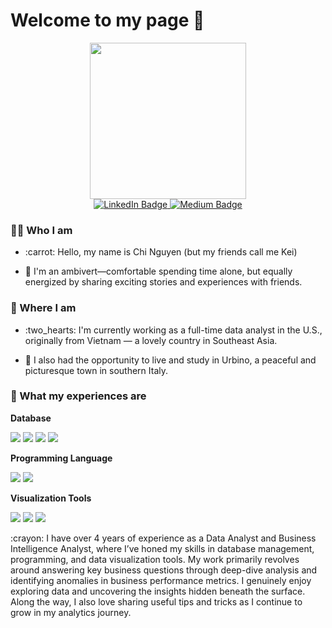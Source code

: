 <h1> 
  Welcome to my page 👋  
</h1>

<div id="header" align="center">
  <img src="https://c.tenor.com/4jYTXAKPOooAAAAM/science-girl-working-girl.gif" width="250"/>
</div>

<div id="badges" align="center">
  <a href="https://www.linkedin.com/in/chinguyenphamhai/">
    <img src="https://img.shields.io/badge/LinkedIn-blue?style=for-the-badge&logo=linkedin&logoColor=white" alt="LinkedIn Badge"/>
  </a>
  <a href="https://medium.com/@nphchi223">
    <img src="https://img.shields.io/badge/Medium-black?logo=Medium&logoColor=white&style=for-the-badge" alt="Medium Badge"/>
  </a>
 </div>

<div id="badges" align="center">
    <img src="https://komarev.com/ghpvc/?username=chinph&style=flat-square&color=blue" alt=""/>
</div>

### :woman_technologist: Who I am 
- <p> :carrot: Hello, my name is Chi Nguyen (but my friends call me Kei)  <br> 
- :eyes: I'm an ambivert—comfortable spending time alone, but equally energized by sharing exciting stories and experiences with friends. </p>

### :school: Where I am
- <p> :two_hearts: I'm currently working as a full-time data analyst in the U.S., originally from Vietnam — a lovely country in Southeast Asia. <br> 
- :purple_heart: I also had the opportunity to live and study in Urbino, a peaceful and picturesque town in southern Italy. </p>

### :scroll: What my experiences are 
**Database**
<p>
 
  <img src="https://img.shields.io/badge/SQLOracle-00000F?style=for-the-badge&logo=sqloracle&logoColor=white" />
  <img src="https://img.shields.io/badge/PostgreSQL-316192?style=for-the-badge&logo=postgresql&logoColor=white" />
  <img src="https://img.shields.io/badge/SQLServer-4EA94B?style=for-the-badge&logo=sqlserver&logoColor=white" />
  <img src="https://img.shields.io/badge/GoogleBigQuery-07405E?style=for-the-badge&logo=&googlebigquerylogoColor=white"/>
</p>

**Programming Language**
<p>
  <img src="https://img.shields.io/badge/Python-3776AB?style=for-the-badge&logo=python&logoColor=white" />
  <img src="https://img.shields.io/badge/R-3776AB?style=for-the-badge&logo=R&logoColor=white"/>
</p>

**Visualization Tools**
<p>
  <img src="https://img.shields.io/badge/PowerBI-3776AB?style=for-the-badge&logo=PowerBI&logoColor=white" />
  <img src="https://img.shields.io/badge/Metabase-3776AB?style=for-the-badge&logo=Metabase&logoColor=white"/>
  <img src="https://img.shields.io/badge/Holistics-3776AB?style=for-the-badge&logo=Holistics&logoColor=white"/>
</p>  
<p> :crayon: I have over 4 years of experience as a Data Analyst and Business Intelligence Analyst, where I’ve honed my skills in database management, programming, and data visualization tools. My work primarily revolves around answering key business questions through deep-dive analysis and identifying anomalies in business performance metrics. I genuinely enjoy exploring data and uncovering the insights hidden beneath the surface. Along the way, I also love sharing useful tips and tricks as I continue to grow in my analytics journey. <br>  



  


